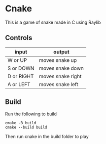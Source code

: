 # Cnake

This is a game of snake made in C using Raylib

## Controls

| input | output |
| ----- | ------ |
| W or UP | moves snake up |
| S or DOWN | moves snake down |
| D or RIGHT | moves snake right |
| A or LEFT | moves snake left |

## Build

Run the following to build
```
cmake -B build
cmake --build build
```
Then run cnake in the build folder to play
